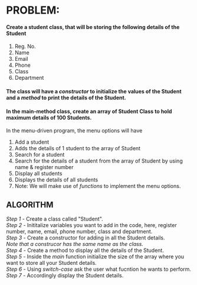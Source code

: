 # PROBLEM: 
#### Create a student class, that will be storing the following details of the Student
1. Reg. No.
2. Name
3. Email
4. Phone
5. Class
6. Department
#### The class will have a *constructor* to initialize the values of the Student and a *method* to print the details of the Student.

#### In the main-method class, create an array of Student Class to hold maximum details of 100 Students.
In the menu-driven program, the menu options will have
1. Add a student
2. Adds the details of 1 student to the array of Student
3. Search for a student
4. Search for the details of a student from the array of Student by using name & register number
5. Display all students
4. Displays the details of all students
5. Note: We will make use of *functions* to implement the menu options.

## ALGORITHM
_Step 1_ - Create a class called "Student". <br>
_Step 2_ - Inititalize variables you want to add in the code, here, register number, name, email, phone number, class and department. <br>
_Step 3_ - Create a constructor for adding in all the Student details.<br> 
         _Note that a construcor has the same name as the class._<br>
_Step 4_ - Create a method to display all the details of the Student. <br>
_Step 5_ - Inside the *main* function initialize the size of the array where you want to store all your Student details. <br>
_Step 6_ - Using *switch-case* ask the user what fucntion he wants to perform. <br>
_Step 7_ - Accordingly display the Student details. <br>
